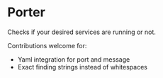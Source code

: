 # Porter

Checks if your desired services are running or not.

Contributions welcome for:

- Yaml integration for port and message
- Exact finding strings instead of whitespaces

